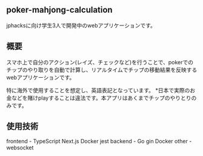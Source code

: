 ## poker-mahjong-calculation
jphacksに向け学生3人で開発中のwebアプリケーションです。
## 概要
スマホ上で自分のアクション(レイズ、チェックなど)を行うことで、pokerでのチップのやり取りを自動で計算し、リアルタイムでチップの移動結果を反映するwebアプリケーションです。

特に海外で使用することを想定し、英語表記となっています。 *日本で実際のお金などを賭けplayすることは違法です。本アプリはあくまでチップのやりとりのみです。
## 使用技術
frontend -  TypeScript Next.js Docker jest
backend  -  Go gin Docker
other    -  websocket
